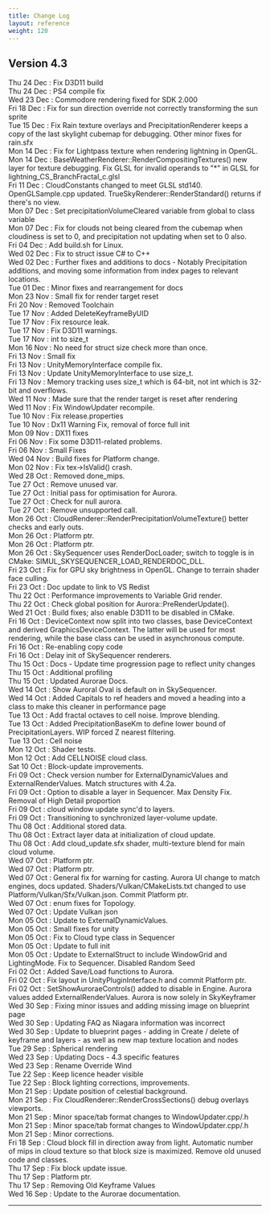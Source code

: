 ```yaml
---
title: Change Log
layout: reference
weight: 120
---
```



Version 4.3
---
Thu 24 Dec : Fix D3D11 build  
Thu 24 Dec : PS4 compile fix  
Wed 23 Dec : Commodore rendering fixed for SDK 2.000  
Fri 18 Dec : Fix for sun direction override not correctly transforming the sun sprite  
Tue 15 Dec : Fix Rain texture overlays and PrecipitationRenderer keeps a copy of the last skylight cubemap for debugging. Other minor fixes for rain.sfx  
Mon 14 Dec : Fix for Lightpass texture when rendering lightning in OpenGL.  
Mon 14 Dec : BaseWeatherRenderer::RenderCompositingTextures() new layer for texture debugging. Fix GLSL for invalid operands to "*" in GLSL for lightning_CS_BranchFractal_c.glsl  
Fri 11 Dec : CloudConstants changed to meet GLSL std140. OpenGLSample.cpp updated. TrueSkyRenderer::RenderStandard() returns if there's no view.  
Mon 07 Dec : Set precipitationVolumeCleared variable from global to class variable  
Mon 07 Dec : Fix for clouds not being cleared from the cubemap when cloudiness is set to 0, and precipitation not updating when set to 0 also.  
Fri 04 Dec : Add build.sh for Linux.  
Wed 02 Dec : Fix to struct issue C# to C++  
Wed 02 Dec : Further fixes and additions to docs - Notably Precipitation additions, and moving some information from index pages to relevant locations.  
Tue 01 Dec : Minor fixes and rearrangement for docs  
Mon 23 Nov : Small fix for render target reset  
Fri 20 Nov : Removed Toolchain  
Tue 17 Nov : Added DeleteKeyframeByUID  
Tue 17 Nov : Fix resource leak.  
Tue 17 Nov : Fix D3D11 warnings.  
Tue 17 Nov : int to size_t  
Mon 16 Nov : No need for struct size check more than once.  
Fri 13 Nov : Small fix  
Fri 13 Nov : UnityMemoryInterface compile fix.  
Fri 13 Nov : Update UnityMemoryInterface to use size_t.  
Fri 13 Nov : Memory tracking uses size_t which is 64-bit, not int which is 32-bit and overflows.  
Wed 11 Nov : Made sure that the render target is reset after rendering  
Wed 11 Nov : Fix WindowUpdater recompile.  
Tue 10 Nov : Fix release.properties  
Tue 10 Nov : Dx11 Warning Fix, removal of force full init  
Mon 09 Nov : DX11 fixes  
Fri 06 Nov : Fix some D3D11-related problems.  
Fri 06 Nov : Small Fixes  
Wed 04 Nov : Build fixes for Platform change.  
Mon 02 Nov : Fix tex-\>IsValid() crash.  
Wed 28 Oct : Removed done_mips.  
Tue 27 Oct : Remove unused var.  
Tue 27 Oct : Initial pass for optimisation for Aurora.  
Tue 27 Oct : Check for null aurora.  
Tue 27 Oct : Remove unsupported call.  
Mon 26 Oct : CloudRenderer::RenderPrecipitationVolumeTexture() better checks and early outs.  
Mon 26 Oct : Platform ptr.  
Mon 26 Oct : Platform ptr.  
Mon 26 Oct : SkySequencer uses RenderDocLoader; switch to toggle is in CMake: SIMUL_SKYSEQUENCER_LOAD_RENDERDOC_DLL.  
Fri 23 Oct : Fix for GPU sky brightness in OpenGL. Change to terrain shader face culling.  
Fri 23 Oct : Doc update to link to VS Redist  
Thu 22 Oct : Performance improvements to Variable Grid render.  
Thu 22 Oct : Check global position for Aurora::PreRenderUpdate().  
Wed 21 Oct : Build fixes; also enable D3D11 to be disabled in CMake.  
Fri 16 Oct : DeviceContext now split into two classes, base DeviceContext and derived GraphicsDeviceContext. The latter will be used for most rendering, while the base class can be used in asynchronous compute.  
Fri 16 Oct : Re-enabling copy code  
Fri 16 Oct : Delay init of SkySequencer renderers.  
Thu 15 Oct : Docs - Update time progression page to reflect unity changes  
Thu 15 Oct : Additional profiling  
Thu 15 Oct : Updated Aurorae Docs.  
Wed 14 Oct : Show Auroral Oval is default on in SkySequencer.  
Wed 14 Oct : Added Capitals to ref headers and moved a heading into a class to make this cleaner in performance page  
Tue 13 Oct : Add fractal octaves to cell noise. Improve blending.  
Tue 13 Oct : Added PrecipitationBaseKm to define lower bound of PrecipitationLayers. WIP forced Z nearest filtering.  
Tue 13 Oct : Cell noise  
Mon 12 Oct : Shader tests.  
Mon 12 Oct : Add CELLNOISE cloud class.  
Sat 10 Oct : Block-update improvements.  
Fri 09 Oct : Check version number for ExternalDynamicValues and ExternalRenderValues. Match structures with 4.2a.  
Fri 09 Oct : Option to disable a layer in Sequencer. Max Density Fix. Removal of High Detail proportion  
Fri 09 Oct : cloud window update sync'd to layers.  
Fri 09 Oct : Transitioning to synchronized layer-volume update.  
Thu 08 Oct : Additional stored data.  
Thu 08 Oct : Extract layer data at initialization of cloud update.  
Thu 08 Oct : Add cloud_update.sfx shader, multi-texture blend for main cloud volume.  
Wed 07 Oct : Platform ptr.  
Wed 07 Oct : Platform ptr.  
Wed 07 Oct : General fix for warning for casting. Aurora UI change to match engines, docs updated. Shaders/Vulkan/CMakeLists.txt changed to use Platform/Vulkan/Sfx/Vulkan.json. Commit Platform ptr.  
Wed 07 Oct : enum fixes for Topology.  
Wed 07 Oct : Update Vulkan json  
Mon 05 Oct : Update to ExternalDynamicValues.  
Mon 05 Oct : Small fixes for unity  
Mon 05 Oct : Fix to Cloud type class in Sequencer  
Mon 05 Oct : Update to full init  
Mon 05 Oct : Update to ExternalStruct to include WindowGrid and LightingMode. Fix to Sequencer. Disabled Random Seed  
Fri 02 Oct : Added Save/Load functions to Aurora.  
Fri 02 Oct : Fix layout in UnityPluginInterface.h and commit Platform ptr.  
Fri 02 Oct : SetShowAuroraeControls() added to disable in Engine. Aurora values added ExternalRenderValues. Aurora is now solely in SkyKeyframer  
Wed 30 Sep : Fixing minor issues and adding missing image on blueprint page  
Wed 30 Sep : Updating FAQ as Niagara information was incorrect  
Wed 30 Sep : Update to blueprint pages - adding in Create / delete of keyframe and layers - as well as new map texture location and nodes  
Tue 29 Sep : Spherical rendering  
Wed 23 Sep : Updating Docs - 4.3 specific features  
Wed 23 Sep : Rename Override Wind  
Tue 22 Sep : Keep licence header visible  
Tue 22 Sep : Block lighting corrections, improvements.  
Mon 21 Sep : Update position of celestial background.  
Mon 21 Sep : Fix CloudRenderer::RenderCrossSections() debug overlays viewports.  
Mon 21 Sep : Minor space/tab format changes to WindowUpdater.cpp/.h  
Mon 21 Sep : Minor space/tab format changes to WindowUpdater.cpp/.h  
Mon 21 Sep : Minor corrections.  
Fri 18 Sep : Cloud block fill in direction away from light. Automatic number of mips in cloud texture so that block size is maximized. Remove old unused code and classes.  
Thu 17 Sep : Fix block update issue.  
Thu 17 Sep : Platform ptr.  
Thu 17 Sep : Removing Old Keyframe Values  
Wed 16 Sep : Update to the Aurorae documentation.  

<hr>

